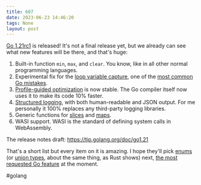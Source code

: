 ```yaml
---
title: 607
date: 2023-06-23 14:46:20
tags: None
layout: post
---
```


[Go 1.21rc1](https://go.dev/blog/go1.21rc) is released! It's not a final release yet, but we already can see what new features will be there, and that's huge:

1. Built-in function `min`, `max`, and `clear`. You know, like in all other normal programming languages.
2. Experimental fix for the [loop variable capture](https://github.com/golang/go/wiki/LoopvarExperiment), one of the [most common Go mistakes](https://github.com/golang/go/wiki/CommonMistakes).
3. [Profile-guided optimization](https://go.dev/doc/pgo) is now stable. The Go compiler itself now uses it to make its code 10% faster.
4. [Structured logging](https://pkg.go.dev/log/slog), with both human-readable and JSON output. For me personally it 100% replaces any third-party logging libraries.
5. Generic functions for [slices](https://tip.golang.org/pkg/slices) and [maps](https://tip.golang.org/pkg/maps).
6. WASI support. WASI is the standard of defining system calls in WebAssembly.

The release notes draft:
<https://tip.golang.org/doc/go1.21>

That's a short list but every item on it is amazing. I hope they'll pick [enums](https://github.com/golang/go/issues/19814) (or [union types](https://github.com/golang/go/issues/19412), about the same thing, as Rust shows) next, [the most requested Go feature](https://github.com/golang/go/issues?q=is%3Aissue+sort%3Areactions-%2B1-desc+is%3Aopen) at the moment.

#golang
